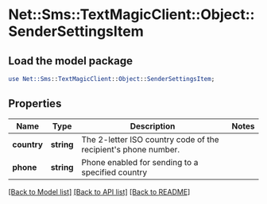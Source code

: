# Net::Sms::TextMagicClient::Object::SenderSettingsItem

## Load the model package
```perl
use Net::Sms::TextMagicClient::Object::SenderSettingsItem;
```

## Properties
Name | Type | Description | Notes
------------ | ------------- | ------------- | -------------
**country** | **string** | The 2-letter ISO country code of the recipient&#39;s phone number.  | 
**phone** | **string** | Phone enabled for sending to a specified country | 

[[Back to Model list]](../README.md#documentation-for-models) [[Back to API list]](../README.md#documentation-for-api-endpoints) [[Back to README]](../README.md)


